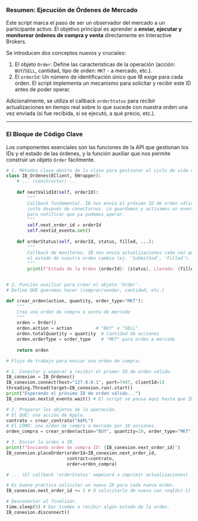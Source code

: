 ### **Resumen: Ejecución de Órdenes de Mercado**

Este script marca el paso de ser un observador del mercado a un participante activo. El objetivo principal es aprender a **enviar, ejecutar y monitorear órdenes de compra y venta** directamente en Interactive Brokers.

Se introducen dos conceptos nuevos y cruciales:
1.  El objeto `Order`: Define las características de la operación (acción: `BUY`/`SELL`, cantidad, tipo de orden: `MKT` - a mercado, etc.).
2.  El `orderId`: Un número de identificación único que IB exige para cada orden. El script implementa un mecanismo para solicitar y recibir este ID antes de poder operar.

Adicionalmente, se utiliza el callback `orderStatus` para recibir actualizaciones en tiempo real sobre lo que sucede con nuestra orden una vez enviada (si fue recibida, si se ejecutó, a qué precio, etc.).

***

### **El Bloque de Código Clave**

Los componentes esenciales son las funciones de la API que gestionan los IDs y el estado de las órdenes, y la función auxiliar que nos permite construir un objeto `Order` fácilmente.

```python
# 1. Métodos clave dentro de la clase para gestionar el ciclo de vida de una orden.
class IB_Ordenes(EClient, EWrapper):
    # ... (constructor) ...
    
    def nextValidId(self, orderId):
        """
        Callback fundamental. IB nos envía el próximo ID de orden válido
        justo después de conectarnos. Lo guardamos y activamos un evento
        para notificar que ya podemos operar.
        """
        self.next_order_id = orderId
        self.nextid_evento.set()
        
    def orderStatus(self, orderId, status, filled, ...):
        """
        Callback de monitoreo. IB nos envía actualizaciones cada vez que
        el estado de nuestra orden cambia (ej. 'Submitted', 'Filled').
        """
        print(f"Estado de la Orden {orderId}: {status}, Llenado: {filled}...")


# 2. Función auxiliar para crear el objeto 'Order'.
# Define QUÉ queremos hacer (comprar/vender, cantidad, etc.)

def crear_orden(action, quantity, order_type="MKT"):
    """
    Crea una orden de compra o venta de mercado
    """        
    orden = Order()
    orden.action = action         # "BUY" o "SELL"
    orden.totalQuantity = quantity  # Cantidad de acciones
    orden.orderType = order_type    # "MKT" para orden a mercado
    
    return orden

# Flujo de trabajo para enviar una orden de compra:

# 1. Conectar y esperar a recibir el primer ID de orden válido.
IB_conexion = IB_Ordenes()
IB_conexion.connect(host="127.0.0.1", port=7497, clientId=1)
threading.Thread(target=IB_conexion.run).start()
print("Esperando el próximo ID de orden válido...")
IB_conexion.nextid_evento.wait() # El script se pausa aquí hasta que IB envíe el ID.

# 2. Preparar los objetos de la operación.
# El QUÉ: una acción de Apple.
contrato = crear_contrato("AAPL")
# El CÓMO: una orden de compra a mercado por 10 acciones.
orden_compra = crear_orden(action="BUY", quantity=10, order_type="MKT")

# 3. Enviar la orden a IB.
print(f"Enviando orden de compra ID: {IB_conexion.next_order_id}")
IB_conexion.placeOrder(orderId=IB_conexion.next_order_id, 
                       contract=contrato, 
                       order=orden_compra)

# ... (El callback 'orderStatus' empezará a imprimir actualizaciones) ...

# Es buena práctica solicitar un nuevo ID para cada nueva orden.
IB_conexion.next_order_id += 1 # O solicitarlo de nuevo con reqIds(-1)

# Desconectar al finalizar.
time.sleep(5) # Dar tiempo a recibir algún estado de la orden.
IB_conexion.disconnect()